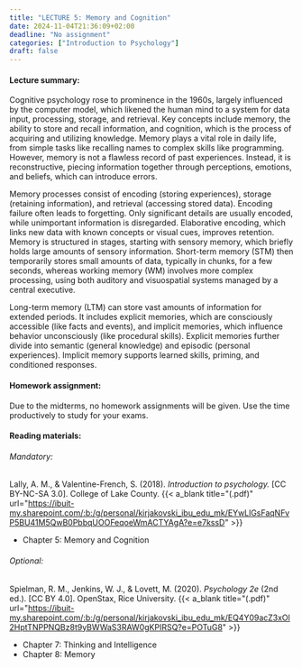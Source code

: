 ```yaml
---
title: "LECTURE 5: Memory and Cognition"
date: 2024-11-04T21:36:09+02:00
deadline: "No assignment"
categories: ["Introduction to Psychology"]
draft: false
---
```


#### Lecture summary:

Cognitive psychology rose to prominence in the 1960s, largely influenced by the computer model, which likened the human mind to a system for data input, processing, storage, and retrieval. Key concepts include memory, the ability to store and recall information, and cognition, which is the process of acquiring and utilizing knowledge. Memory plays a vital role in daily life, from simple tasks like recalling names to complex skills like programming. However, memory is not a flawless record of past experiences. Instead, it is reconstructive, piecing information together through perceptions, emotions, and beliefs, which can introduce errors.

Memory processes consist of encoding (storing experiences), storage (retaining information), and retrieval (accessing stored data). Encoding failure often leads to forgetting. Only significant details are usually encoded, while unimportant information is disregarded. Elaborative encoding, which links new data with known concepts or visual cues, improves retention. Memory is structured in stages, starting with sensory memory, which briefly holds large amounts of sensory information. Short-term memory (STM) then temporarily stores small amounts of data, typically in chunks, for a few seconds, whereas working memory (WM) involves more complex processing, using both auditory and visuospatial systems managed by a central executive.

Long-term memory (LTM) can store vast amounts of information for extended periods. It includes explicit memories, which are consciously accessible (like facts and events), and implicit memories, which influence behavior unconsciously (like procedural skills). Explicit memories further divide into semantic (general knowledge) and episodic (personal experiences). Implicit memory supports learned skills, priming, and conditioned responses.

#### Homework assignment:

Due to the midterms, no homework assignments will be given. Use the time productively to study for your exams.

#### Reading materials:

###### Mandatory:

Lally, A. M., & Valentine-French, S. (2018). *Introduction to psychology.* [CC BY-NC-SA 3.0]. College of Lake County. {{< a_blank title="(.pdf)" url="https://ibuit-my.sharepoint.com/:b:/g/personal/kirjakovski_ibu_edu_mk/EYwLlGsFaqNFvP5BU41M5QwB0PbbqUOOFeqoeWmACTYAgA?e=e7kssD" >}}

* Chapter 5: Memory and Cognition

###### Optional:

Spielman, R. M., Jenkins, W. J., & Lovett, M. (2020). *Psychology 2e* (2nd ed.). [CC BY 4.0]. OpenStax, Rice University. {{< a_blank title="(.pdf)" url="https://ibuit-my.sharepoint.com/:b:/g/personal/kirjakovski_ibu_edu_mk/EQ4Y09acZ3xOl2HptTNPPNQBz8t9yBWWaS3RAW0gKPIRSQ?e=POTuG8" >}}

* Chapter 7: Thinking and Intelligence
* Chapter 8: Memory